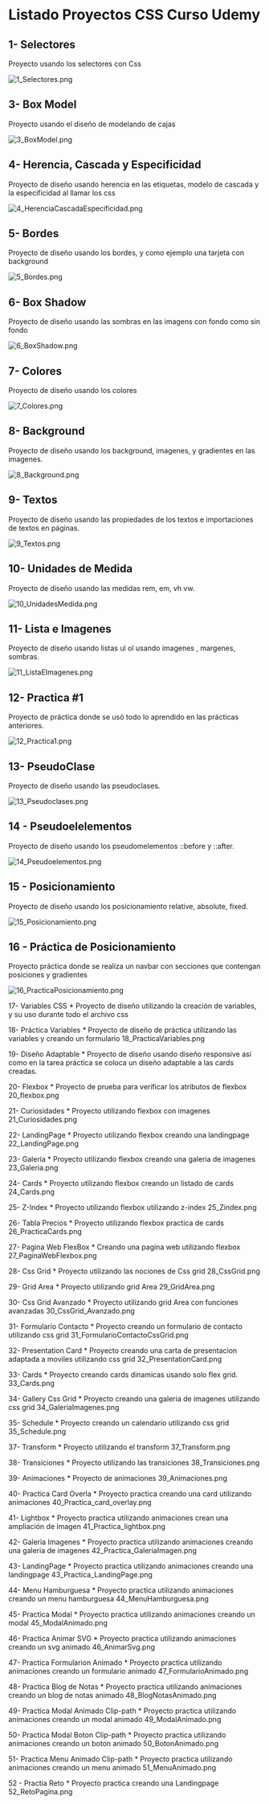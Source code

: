 # Listado Proyectos CSS Curso Udemy

## 1- Selectores

Proyecto usando los selectores con Css 

![1_Selectores.png](./Imagenes/1_Selectores.png)

## 3- Box Model
Proyecto usando el diseño de modelando de cajas

![3_BoxModel.png](./Imagenes/3_BoxModel.png)

## 4- Herencia, Cascada y Especificidad

Proyecto de diseño usando herencia en las etiquetas, modelo de cascada y la especificidad al llamar los css 

![4_HerenciaCascadaEspecificidad.png](./Imagenes/4_HerenciaCascadaEspecificidad.png)

## 5- Bordes

Proyecto de diseño usando los bordes, y como ejemplo una tarjeta con background

![5_Bordes.png](./Imagenes/5_Bordes.png)

## 6- Box Shadow

Proyecto de diseño usando las sombras en las imagens con fondo como sin fondo

![6_BoxShadow.png](./Imagenes/6_BoxShadow.png)

## 7- Colores

Proyecto de diseño usando los colores 

![7_Colores.png](./Imagenes/7_Colores.png)

## 8- Background

Proyecto de diseño usando los background, imagenes, y gradientes en las imagenes.

![8_Background.png](./Imagenes/8_Background.png)

## 9- Textos

Proyecto de diseño usando las propiedades de los textos e importaciones de textos en páginas.

![9_Textos.png](./Imagenes/9_Textos.png)

## 10- Unidades de Medida

Proyecto de diseño usando las medidas rem, em, vh vw.

![10_UnidadesMedida.png](./Imagenes/10_UnidadesMedida.png)

## 11- Lista e Imagenes

Proyecto de diseño usando listas ul ol usando imagenes , margenes, sombras.

![11_ListaEImagenes.png](./Imagenes/11_ListaEImagenes.png)

## 12- Practica #1

Proyecto de práctica donde se usó todo lo aprendido en las prácticas anteriores.

![12_Practica1.png](./Imagenes/12_Practica1.png)

## 13- PseudoClase

Proyecto de diseño usando las pseudoclases.

![13_Pseudoclases.png](./Imagenes/13_Pseudoclases.png)

## 14 - Pseudoelelementos

Proyecto de diseño usando los pseudomelementos ::before y ::after.

![14_Pseudoelementos.png](./Imagenes/14_Pseudoelementos.png)

## 15 - Posicionamiento

Proyecto de diseño usando los posicionamiento relative, absolute, fixed.

![15_Posicionamiento.png](./Imagenes/15_Posicionamiento.png)

## 16 - Práctica de Posicionamiento

Proyecto práctica donde se realiza un navbar con secciones que contengan posiciones y gradientes 

![16_PracticaPosicionamiento.png](./Imagenes/16_PracticaPosicionamiento.png)

17- Variables CSS
    * Proyecto de diseño utilizando la creación de variables, y su uso durante todo el archivo css

18- Práctica Variables
    * Proyecto de diseño de práctica utilizando las variables y creando un formulario 18_PracticaVariables.png

19- Diseño Adaptable
    * Proyecto de diseño usando diseño responsive así como en la tarea práctica se coloca un diseño adaptable a las cards creadas.

20- Flexbox
    * Proyecto de prueba para verificar los atributos de flexbox 20_flexbox.png

21- Curiosidades
    * Proyecto utilizando flexbox con imagenes 21_Curiosidades.png

22- LandingPage
    * Proyecto utilizando flexbox creando una landingpage 22_LandingPage.png

23- Galeria
    * Proyecto utilizando flexbox creando una galeria de imagenes 23_Galeria.png

24- Cards
    * Proyecto utilizando flexbox creando un listado de cards 24_Cards.png

25- Z-Index
    * Proyecto utilizando flexbox utilizando z-index 25_Zindex.png

26- Tabla Precios
    * Proyecto utilizando flexbox practica de cards 26_PracticaCards.png

27- Pagina Web FlexBox
    * Creando una pagina web utilizando flexbox 27_PaginaWebFlexbox.png

28- Css Grid
    * Proyecto utilizando las nociones de Css grid 28_CssGrid.png

29- Grid Area
    * Proyecto utilizando grid Area 29_GridArea.png

30- Css Grid Avanzado
    * Proyecto utilizando grid Area con funciones avanzadas 30_CssGrid_Avanzado.png

31- Formulario Contacto
    * Proyecto creando un formulario de contacto utilizando css grid 31_FormularioContactoCssGrid.png

32- Presentation Card
    * Proyecto creando una carta de presentacion adaptada a moviles utilizando css grid 32_PresentationCard.png

33- Cards
    * Proyecto creando cards dinamicas usando solo flex grid. 33_Cards.png

34- Gallery Css Grid
    * Proyecto creando una galeria de imagenes utilizando css grid 34_GaleriaImagenes.png

35- Schedule
    * Proyecto creando un calendario utilizando css grid 35_Schedule.png

 37- Transform
    * Proyecto utilizando el transform 37_Transform.png   

38- Transiciones
    * Proyecto utilizando las transiciones 38_Transiciones.png

39- Animaciones
    * Proyecto de animaciones 39_Animaciones.png

40- Practica Card Overla
    * Proyecto practica creando una card utilizando animaciones 40_Practica_card_overlay.png

41- Lightbox
    * Proyecto practica utilizando animaciones crean una ampliación de imagen 41_Practica_lightbox.png

42- Galeria Imagenes
    * Proyecto practica utilizando animaciones creando una galeria de imagenes 42_Practica_GaleriaImagen.png

43- LandingPage
    * Proyecto practica utilizando animaciones creando una landingpage 43_Practica_LandingPage.png

44- Menu Hamburguesa
    * Proyecto practica utilizando animaciones creando un menu hamburguesa 44_MenuHamburguesa.png

45- Practica Modal
    * Proyecto practica utilizando animaciones creando un modal 45_ModalAnimado.png

46- Practica Animar SVG
    * Proyecto practica utilizando animaciones creando un svg animado 46_AnimarSvg.png

47- Practica Formularion Animado
    * Proyecto practica utilizando animaciones creando un formulario animado 47_FormularioAnimado.png

48- Practica Blog de Notas
    * Proyecto practica utilizando animaciones creando un blog de notas animado 48_BlogNotasAnimado.png

49- Practica Modal Animado Clip-path
    * Proyecto practica utilizando animaciones creando un modal animado 49_ModalAnimado.png

50- Practica Modal Boton Clip-path
    * Proyecto practica utilizando animaciones creando un boton animado 50_BotonAnimado.png

51- Practica Menu Animado Clip-path
    * Proyecto practica utilizando animaciones creando un menu animado 51_MenuAnimado.png

52 - Practia Reto
    * Proyecto practica creando una Landingpage 52_RetoPagina.png